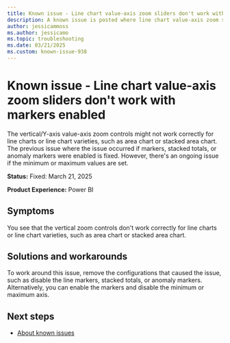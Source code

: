 ```yaml
---
title: Known issue - Line chart value-axis zoom sliders don't work with markers enabled
description: A known issue is posted where line chart value-axis zoom sliders don't work with markers enabled.
author: jessicammoss
ms.author: jessicamo
ms.topic: troubleshooting  
ms.date: 03/21/2025
ms.custom: known-issue-938
---
```


# Known issue - Line chart value-axis zoom sliders don't work with markers enabled

The vertical/Y-axis value-axis zoom controls might not work correctly for line charts or line chart varieties, such as area chart or stacked area chart. The previous issue where the issue occurred if markers, stacked totals, or anomaly markers were enabled is fixed. However, there's an ongoing issue if the minimum or maximum values are set.

**Status:** Fixed: March 21, 2025

**Product Experience:** Power BI

## Symptoms

You see that the vertical zoom controls don't work correctly for line charts or line chart varieties, such as area chart or stacked area chart.

## Solutions and workarounds

To work around this issue, remove the configurations that caused the issue, such as disable the line markers, stacked totals, or anomaly markers. Alternatively, you can enable the markers and disable the minimum or maximum axis.

## Next steps

- [About known issues](https://support.fabric.microsoft.com/known-issues)
